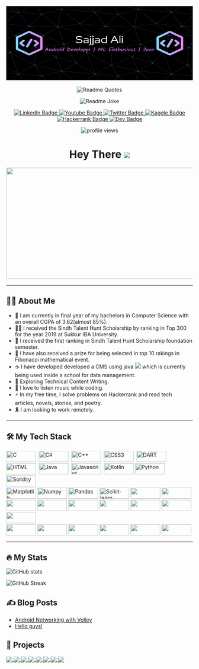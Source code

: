 <div id="header" align="center">
  <img 
    src="image/README/1671027853487.png" 
    width="100%" 
    height="200px"/>

![Readme Quotes](https://quotes-github-readme.vercel.app/api?type=horizontal&theme=dark)

![Readme Joke](https://readme-jokes.vercel.app/api)

</div>

<div id="badges" align="center">
  <a href="https://www.linkedin.com/in/sajjad-ali-b428b6198">
    <img 
      src="https://img.shields.io/badge/linkedin-%230077B5.svg?style=for-the-badge&logo=linkedin&logoColor=white" 
      alt="LinkedIn Badge"/>
  </a>
  <a href="https://www.youtube.com/channel/UCXfYIIBvk2e4H60BdKoznRA">
    <img 
      src="https://img.shields.io/badge/YouTube-%23FF0000.svg?style=for-the-badge&logo=YouTube&logoColor=white" 
      alt="Youtube Badge"/>
  </a>
  <a href="https://twitter.com/ali_imsajjad">
    <img 
      src="https://img.shields.io/badge/Twitter-%231DA1F2.svg?style=for-the-badge&logo=Twitter&logoColor=white" 
      alt="Twitter Badge"/>
  </a>
  <a href="https://www.kaggle.com/sajjadali786">
    <img 
      src = "https://img.shields.io/badge/Kaggle-035a7d?style=for-the-badge&logo=kaggle&logoColor=white" 
      alt="Kaggle Badge"/>
  </a>
  <a href="https://www.hackerrank.com/sajjad_bscsf19">
    <img 
      src = "https://img.shields.io/badge/-Hackerrank-2EC866?style=for-the-badge&logo=HackerRank&logoColor=white" 
      alt="Hackerrank Badge"/>
  </a>
  <a href="https://dev.to/sajjadali54">
    <img 
      src = "https://img.shields.io/badge/dev.to-0A0A0A?style=for-the-badge&logo=dev.to&logoColor=white" 
      alt="Dev Badge"/>
  </a>

</div>

<p align="center">
  <img 
    src="https://komarev.com/ghpvc/?username=SajjadAli54&style=flat-square&color=blue" 
    alt="profile views"/>
</p>

<h1 align="center">
  Hey There
  <img 
    src="https://media.giphy.com/media/hvRJCLFzcasrR4ia7z/giphy.gif" 
    width="40px"/>
</h1>
<div align="center">
  <img 
    src="https://media.giphy.com/media/PI3QGKFN6XZUCMMqJm/giphy.gif" 
    width="600" 
    height="300"/>
</div>

---

## 👨‍💻 About Me

- 🧑‍ I am currently in final year of my bachelors in Computer Science with an overall CGPA of 3.62(almost 85%).
- 👨‍🎓 I received the Sindh Talent Hunt Scholarship by ranking in Top 300 for the year 2019 at Sukkur IBA University.
- 🥇 I received the first ranking in Sindh Talent Hunt Scholarship foundation semester.
- 🥇 I have also received a prize for being selected in top 10 rakings in Fibonacci mathematical event.
- ☕ I have developed developed a CMS using java <span><img src="https://media.giphy.com/media/WUlplcMpOCEmTGBtBW/giphy.gif" width="30"> which is currently being used inside a school for data management.
- 🌱 Exploring Technical Content Writing.
- 💌 I love to listen music while coding.
- ⚡ In my free time, I solve problems on Hackerrank and read tech articles, novels, stories, and poetry.
- 🎗️ I am looking to work remotely.

---

## 🛠️ My Tech Stack

<div>
  <div>
  <img 
    src="https://img.shields.io/badge/c-%2300599C.svg?style=for-the-badge&logo=c&logoColor=white" 
    title="C" 
    width="80" 
    height="30"/> 
  <img 
    src="https://img.shields.io/badge/c%23-%23239120.svg?style=for-the-badge&logo=c-sharp&logoColor=white" 
    title="C#" 
    width="80" 
    height="30"/> 
  <img 
    src="https://img.shields.io/badge/c++-%2300599C.svg?style=for-the-badge&logo=c%2B%2B&logoColor=white" 
    title="C++" 
    width="80" 
    height="30"/> 
  <img 
  src="https://img.shields.io/badge/css3-%231572B6.svg?style=for-the-badge&logo=css3&logoColor=white" 
  title="CSS3" 
  width="80" 
  height="30"/> 
  <img 
    src="https://img.shields.io/badge/dart-%230175C2.svg?style=for-the-badge&logo=dart&logoColor=white" 
    title="DART" 
    width="80" 
    height="30"/> 
  <img 
    src="https://img.shields.io/badge/html5-%23E34F26.svg?style=for-the-badge&logo=html5&logoColor=white" 
    title="HTML" 
    width="80" 
    height="30"/> 
  <img 
    src="https://img.shields.io/badge/java-%23ED8B00.svg?style=for-the-badge&logo=java&logoColor=white" 
    title="Java" 
    width="80" 
    height="30"/> 
  <img 
    src="https://img.shields.io/badge/javascript-%23323330.svg?style=for-the-badge&logo=javascript&logoColor=%23F7DF1E" title="Javascript" 
    width="80" 
    height="30"/> 
  <img 
    src="https://img.shields.io/badge/kotlin-%237F52FF.svg?style=for-the-badge&logo=kotlin&logoColor=white" 
    title="Kotlin" 
    width="80" 
    height="30"/>
  <img 
    src="https://img.shields.io/badge/python-3670A0?style=for-the-badge&logo=python&logoColor=ffdd54" 
    title="Python" 
    width="80" 
    height="30"/>
  <img 
    src="https://img.shields.io/badge/Solidity-%23363636.svg?style=for-the-badge&logo=solidity&logoColor=white" 
    title="Solidity" 
    width="80" 
    height="30"/>
  </div>

<div>
    <img 
      src="https://img.shields.io/badge/Matplotlib-%23ffffff.svg?style=for-the-badge&logo=Matplotlib&logoColor=white" 
      title="Matplotlib" 
      width="80" 
      height="30"/>
    <img 
      src="https://img.shields.io/badge/numpy-%23013243.svg?style=for-the-badge&logo=numpy&logoColor=white" 
      title="Numpy" 
      width="80" 
      height="30"/>
    <img 
      src="https://img.shields.io/badge/pandas-%23150458.svg?style=for-the-badge&logo=pandas&logoColor=white" 
      title="Pandas" 
      width="80" 
      height="30"/>
    <img 
      src="https://img.shields.io/badge/scikit--learn-%23F7931E.svg?style=for-the-badge&logo=scikit-learn&logoColor=white" title="Scikit-learn" 
      width="80" 
      height="30"/>
    <img 
      src="https://img.shields.io/badge/TensorFlow-%23FF6F00.svg?style=for-the-badge&logo=TensorFlow&logoColor=white" 
      width="80" 
      height="30"/>
    <img 
      src="https://img.shields.io/badge/react-%2320232a.svg?style=for-the-badge&logo=react&logoColor=%2361DAFB" 
      width="80" 
      height="30"
    />
    </div>
    <div>
      <img 
        src="https://img.shields.io/badge/Ethereum-3C3C3D?style=for-the-badge&logo=Ethereum&logoColor=white" 
        width="80" 
        height="30"
      />
      <img 
        src="https://img.shields.io/badge/Firebase-039BE5?style=for-the-badge&logo=Firebase&logoColor=white" 
        width="80"
        height="30"/>
      <img 
        src="https://img.shields.io/badge/mysql-%2300f.svg?style=for-the-badge&logo=mysql&logoColor=white" 
        width="80" 
        height="30"/>
      <img 
        src="https://img.shields.io/badge/sqlite-%2307405e.svg?style=for-the-badge&logo=sqlite&logoColor=white" 
        width="80" 
        height="30"/>
      <img 
        src="https://img.shields.io/badge/.NET-5C2D91?style=for-the-badge&logo=.net&logoColor=white" 
        width="80" 
        height="30"/>
      <img 
        src="https://img.shields.io/badge/bootstrap-%23563D7C.svg?style=for-the-badge&logo=bootstrap&logoColor=white" 
        width="80" 
        height="30"
      />
      <img 
        src="https://img.shields.io/badge/Flutter-%2302569B.svg?style=for-the-badge&logo=Flutter&logoColor=white" 
        width="80" 
        height="30"
      />
    </div>

<div>
    <img 
    src="https://img.shields.io/badge/Linux-FCC624?style=for-the-badge&logo=linux&logoColor=black" 
    width="80" 
    height="30"/>
    <img 
    src="https://img.shields.io/badge/Android%20Studio-3DDC84.svg?style=for-the-badge&logo=android-studio&logoColor=white" 
    width="80" 
    height="30"
    />
   <img 
    src="https://img.shields.io/badge/IntelliJIDEA-000000.svg?style=for-the-badge&logo=intellij-idea&logoColor=white" 
    width="80" 
    height="30"
    />
    <img 
      src="https://img.shields.io/badge/jupyter-%23FA0F00.svg?style=for-the-badge&logo=jupyter&logoColor=white" 
      width="80" 
      height="30"
    />
    <img 
      src="https://img.shields.io/badge/Visual%20Studio%20Code-0078d7.svg?style=for-the-badge&logo=visual-studio-code&logoColor=white" 
      width="80" 
      height="30"
    />
    <img 
      src="https://img.shields.io/badge/Visual%20Studio-5C2D91.svg?style=for-the-badge&logo=visual-studio&logoColor=white" 
      width="80" 
      height="30"
    />
  </div>
</div>

---

## 🔥 My Stats

![GitHub stats](https://github-readme-stats.vercel.app/api?username=SajjadAli54&show_icons=true&theme=radical)

![GitHub Streak](http://github-readme-streak-stats.herokuapp.com?user=SajjadAli54&theme=radical)

## ✍️ Blog Posts

<!-- BLOG-POST-LIST:START -->
- [Android Networking with Volley](https://dev.to/sajjadali/android-networking-with-volley-coi)
- [Hello guys!](https://dev.to/sajjadali/hello-guys-4pp0)
<!-- BLOG-POST-LIST:END -->

## 🏦 Projects

<a href="https://github.com/SajjadAli54/cataract-classification.git">
  <img align="center" src="https://github-readme-stats.vercel.app/api/pin/?username=SajjadAli54&repo=cataract-classification&theme=algolia" />
</a>
<a href="https://github.com/SajjadAli54/data-science.git">
  <img align="center" src="https://github-readme-stats.vercel.app/api/pin/?username=SajjadAli54&repo=data-science&theme=algolia" />
</a>

<a href="https://github.com/SajjadAli54/android-material.git">
  <img align="center" src="https://github-readme-stats.vercel.app/api/pin/?username=SajjadAli54&repo=android-material&theme=algolia" />
</a>

<a href="https://github.com/SajjadAli54/CSharp-Projects.git">
  <img align="center" src="https://github-readme-stats.vercel.app/api/pin/?username=SajjadAli54&repo=CSharp-Projects&theme=algolia" />
</a>

<a href="https://github.com/SajjadAli54/flutter-Projects.git">
  <img align="center" src="https://github-readme-stats.vercel.app/api/pin/?username=SajjadAli54&repo=flutter-Projects&theme=algolia" />
</a>

<a href="https://github.com/SajjadAli54/flash-app.git">
  <img align="center" src="https://github-readme-stats.vercel.app/api/pin/?username=SajjadAli54&repo=flash-app&theme=algolia" />
</a>

<a href="https://github.com/SajjadAli54/data-structures.git">
  <img align="center" src="https://github-readme-stats.vercel.app/api/pin/?username=SajjadAli54&repo=data-structures&theme=algolia" />
</a>

<a href="https://github.com/SajjadAli54/java-tasks.git">
  <img align="center" src="https://github-readme-stats.vercel.app/api/pin/?username=SajjadAli54&repo=java-tasks&theme=algolia" />
</a>
